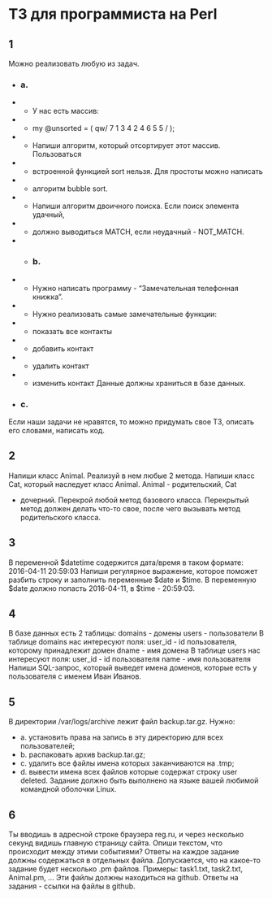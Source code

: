# ТЗ для программиста на Perl

## 1
Можно реализовать любую из задач.
- ### a.
- - У нас есть массив:
- - my @unsorted = ( qw/ 7 1 3 4 2 4 6 5 5 / );
- - Напиши алгоритм, который отсортирует этот массив. Пользоваться
- - встроенной функцией sort нельзя. Для простоты можно написать
- - алгоритм bubble sort.
- - Напиши алгоритм двоичного поиска. Если поиск элемента удачный,
- - должно выводиться MATCH, если неудачный - NOT_MATCH.
- - ### b.
- - Нужно написать программу - “Замечательная телефонная книжка”.
- - Нужно реализовать самые замечательные функции:
- - показать все контакты
- - добавить контакт
- - удалить контакт
- - изменить контакт
Данные должны храниться в базе данных.
- ### c.
Если наши задачи не нравятся, то можно придумать свое ТЗ, описать
его словами, написать код.
## 2
Напиши класс Animal. Реализуй в нем любые 2 метода.
Напиши класс Cat, который наследует класс Animal. Animal - родительский, Cat
- дочерний. Перекрой любой метод базового класса. Перекрытый метод должен
делать что-то свое, после чего вызывать метод родительского класса.
## 3
В переменной $datetime содержится дата/время в таком формате:
2016-04-11 20:59:03
Напиши регулярное выражение, которое поможет разбить строку и заполнить
переменные $date и $time. В переменную $date должно попасть 2016-04-11, в
$time - 20:59:03.
## 4
В базе данных есть 2 таблицы:
domains - домены
users - пользователи
В таблице domains нас интересуют поля:
user_id - id пользователя, которому принадлежит домен
dname - имя домена
В таблице users нас интересуют поля:
user_id - id пользователя
name - имя пользователя
Напиши SQL-запрос, который выведет имена доменов, которые есть у
пользователя с именем Иван Иванов.
## 5
В директории /var/logs/archive лежит файл backup.tar.gz. Нужно:
- a.
установить права на запись в эту директорию для всех пользователей;
- b.
распаковать архив backup.tar.gz;
- c.
удалить все файлы имена которых заканчиваются на .tmp;
- d.
вывести имена всех файлов которые содержат строку user deleted.
Задание должно быть выполнено на языке вашей любимой командной
оболочки Linux.
## 6
Ты вводишь в адресной строке браузера reg.ru, и через несколько секунд
видишь главную страницу сайта. Опиши текстом, что происходит между этими
событиями?
Ответы на каждое задание должны содержаться в отдельных файла. Допускается, что
на какое-то задание будет несколько .pm файлов. Примеры: task1.txt, task2.txt,
Animal.pm, … Эти файлы должны находиться на github. Ответы на задания - ссылки на
файлы в github.